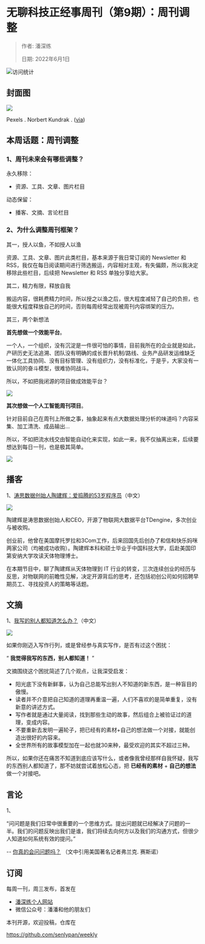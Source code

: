 # 无聊科技正经事周刊（第9期）：周刊调整

> 作者: 潘深练
>
> 日期: 2022年6月1日

![访问统计](https://visitor-badge.glitch.me/badge?page_id=senlypan.weekly.issue-9&left_color=blue&right_color=red)

## 封面图

![](https://weekly.panshenlian.com/_media/images/2022/issue-9/cover.jpg)

Pexels . Norbert Kundrak . ([via](https://www.pexels.com/zh-cn/photo/3625023/))

## 本周话题：周刊调整

### 1、周刊未来会有哪些调整？

永久移除：

- 资源、工具、文章、图片栏目

动态保留：

- 播客、文摘、言论栏目

### 2、为什么调整周刊框架？

其一，授人以鱼，不如授人以渔

资源、工具、文章、图片此类栏目，基本来源于我日常订阅的 Newsletter 和 RSS，我仅在每日阅读期间进行筛选搬运，内容相对主观，有失偏颇，所以我决定移除此些栏目，后续把 Newsletter 和 RSS 单独分享给大家。

其二，精力有限，释放自我

搬运内容，很耗费精力时间，所以授之以渔之后，很大程度减轻了自己的负担，也能很大程度释放自己的时间，否则每周经常出现被周刊内容绑架的压力。

其三，两个新想法

**首先想做一个效能平台**。

一个人，一个组织，没有沉淀是一件很可怕的事情，目前我所在的企业就是如此，产研历史无法追溯、团队没有明确的成长晋升机制/路线、业务产品研发运维缺乏一体化工具协同、没有目标管理、没有组织力，没有标准化，于是乎，大家没有一致认同的奋斗模型，很难协同战斗。

所以，不如把我闭源的项目做成效能平台？

![](https://weekly.panshenlian.com/_media/images/2022/issue-9/topic-002.jpg)

**其次想做一个人工智能周刊项目**。

针对目前自己在周刊上所做之事，抽象起来有点大数据处理分析的味道吗？内容采集、加工清洗、成品输出... 

所以，不如把流水线交由智能自动化来实现，如此一来，我不仅抽离出来，后续要想达到每日一刊，也是极其简单。

![](https://weekly.panshenlian.com/_media/images/2022/issue-9/topic-001.jpg)

## 播客

1、[涛思数据创始人陶建辉：爱捣腾的53岁程序员](https://www.ximalaya.com/sound/440665194)（中文）

![](https://weekly.panshenlian.com/_media/images/2022/issue-9/boke-001.jpg)

陶建辉是涛思数据创始人和CEO，开源了物联网大数据平台TDengine，多次创业与被收购。

创业前，他曾在美国摩托罗拉和3Com工作，后来回国先后创办了和信和快乐妈咪两家公司（均被成功收购）。陶建辉本科和硕士毕业于中国科技大学，后赴美国印第安纳大学攻读天体物理博士。

在本期节目中，聊了陶建辉从天体物理到 IT 行业的转变，三次连续创业的经历与反思，对物联网的前瞻性见解，决定开源背后的思考，还包括初创公司如何招聘早期员工、寻找投资人的策略等话题。

## 文摘

1、[我写的别人都知道怎么办？](https://mp.weixin.qq.com/s/-XoazO5iZdhga8bZQvre1g)（中文）

![](https://weekly.panshenlian.com/_media/images/2022/issue-9/post-001.jpg)

如果你刚迈入写作行列，或是曾经参与真实写作，是否有过这个困扰：

“ **我觉得我写的东西，别人都知道！** ”

文摘围绕这个困扰简述了几个观点，让我深受启发：

- 阳光底下没有新鲜事，认为自己总能写出别人不知道的新东西，是一种盲目的傲慢。
- 读者并不介意把自己知道的道理再重温一遍，人们不喜欢的是简单重复，没有新意的讲述方式。
- 写作者就是通过大量阅读，找到那些生动的故事，然后组合上被验证过的道理，变成内容。
- 不要重新去发明一遍轮子，把已经有的素材+自己的想法做一个对接，就能创造出很好的内容来。
- 全世界所有的故事模型加在一起也就30来种，最受欢迎的其实不超过三种。

所以，如果你还在痛苦不知道到底应该写什么，或者像我曾经那样自我怀疑，我写的东西别人都知道了，那不妨就尝试着放松心态，把 **已经有的素材** + **自己的想法** 做一个对接吧。

## 言论

1、

“问问题是我们日常中很重要的一个思维方式。提出问题就已经解决了问题的一半。我们的问题反映出我们是谁，我们将续去向何方以及我们的沟通方式，但很少人知道如何系统有效的提问。”

-- [你真的会问问题吗？](https://time.geekbang.org/column/article/94077) （文中引用美国著名记者弗兰克. 赛斯诺）

## 订阅

每周一刊，周三发布，首发在

- [潘深练个人网站](https://www.panshenlian.com)
- 微信公众号：潘潘和他的朋友们

本刊开源，欢迎投稿，仓库在

https://github.com/senlypan/weekly